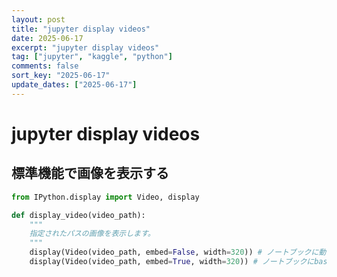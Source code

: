 ```yaml
---
layout: post
title: "jupyter display videos"
date: 2025-06-17
excerpt: "jupyter display videos"
tag: ["jupyter", "kaggle", "python"]
comments: false
sort_key: "2025-06-17"
update_dates: ["2025-06-17"]
---
```


# jupyter display videos

## 標準機能で画像を表示する

```python
from IPython.display import Video, display

def display_video(video_path):
    """
    指定されたパスの画像を表示します。
    """
    display(Video(video_path, embed=False, width=320)) # ノートブックに動画を表示する
    display(Video(video_path, embed=True, width=320)) # ノートブックにbase64エンコードされた動画を埋め込む(ノートブックが重くなる)
```


